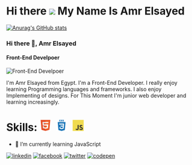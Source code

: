 # Hi there <img src="https://raw.githubusercontent.com/MartinHeinz/MartinHeinz/master/wave.gif" width="30px"> My Name Is Amr Elsayed





[![Anurag's GitHub stats](https://github-readme-stats.vercel.app/api?username=AmrSaye74)](https://github.com/anuraghazra/github-readme-stats)

### Hi there 👋, Amr Elsayed
#### Front-End Develpoer
![Front-End Develpoer](https://arturssmirnovs.github.io/github-profile-readme-generator/images/banner.png)

I'm Amr Elsayed from Egypt. I'm a Front-End Developer.
I really enjoy learning Programming languages and frameworks.  I also enjoy Implementing of designs. For This Moment I'm junior web developer and learning increasingly. 

# Skills:  <img src="https://github.com/devicons/devicon/blob/master/icons/html5/html5-original.svg" title="HTML5" alt="HTML" width="30" height="30"/>&nbsp;  <img src="https://github.com/devicons/devicon/blob/master/icons/css3/css3-plain-wordmark.svg"  title="CSS3" alt="CSS" width="30" height="30"/>&nbsp;   <img src="https://github.com/devicons/devicon/blob/master/icons/javascript/javascript-original.svg" title="JavaScript" alt="JavaScript" width="30" height="30"/>&nbsp;




- 🌱 I’m currently learning JavaScript 


[<img src='https://cdn.jsdelivr.net/npm/simple-icons@3.0.1/icons/linkedin.svg' alt='linkedin' height='40'>](https://www.linkedin.com/in/amr-elsayed74/)  [<img src='https://cdn.jsdelivr.net/npm/simple-icons@3.0.1/icons/facebook.svg' alt='facebook' height='40'>](https://www.facebook.com/DevAmr74)  [<img src='https://cdn.jsdelivr.net/npm/simple-icons@3.0.1/icons/twitter.svg' alt='twitter' height='40'>](https://twitter.com/Amr_ElSsyed)  [<img src='https://cdn.jsdelivr.net/npm/simple-icons@3.0.1/icons/codepen.svg' alt='codepen' height='40'>](https://codepen.io/amrsayed74)  




